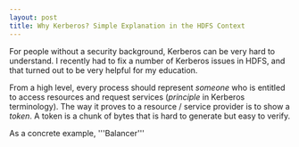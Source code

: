 ```yaml
---
layout: post
title: Why Kerberos? Simple Explanation in the HDFS Context 
---
```

For people without a security background, Kerberos can be very hard to understand. I recently had to fix a number of Kerberos issues in HDFS, and that turned out to be very helpful for my education.

From a high level, every process should represent *someone* who is entitled to access resources and request services (*principle* in Kerberos terminology). The way it proves to a resource / service provider is to show a *token*. A token is a chunk of bytes that is hard to generate but easy to verify.

As a concrete example, '''Balancer''' 
